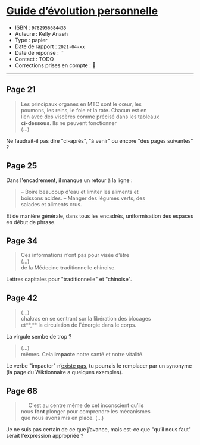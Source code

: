 # [Guide d’évolution personnelle](https://www.goodreads.com/book/show/56936162-guide-d-volution-personnelle)
- ISBN : `9782956684435`
- Auteure : Kelly Anaeh
- Type : papier
- Date de rapport : `2021-04-xx`
- Date de réponse : ``
- Contact : TODO
- Corrections prises en compte : 📝

---

## Page 21

> Les principaux organes en MTC sont le cœur, les<br>
> poumons, les reins, le foie et la rate. Chacun est en<br>
> lien avec des viscères comme précisé dans les tableaux<br>
> **ci-dessous**. Ils ne peuvent fonctionner<br>
> (…)

Ne faudrait-il pas dire "ci-après", "à venir" ou encore "des pages suivantes" ?

## Page 25

Dans l'encadrement, il manque un retour à la ligne :

> – Boire beaucoup d'eau et limiter les aliments et<br>
> boissons acides. – Manger des légumes verts, des<br>
> salades et aliments crus.

Et de manière générale, dans tous les encadrés, uniformisation des espaces en début de phrase.

## Page 34

> Ces informations n’ont pas pour visée d’être<br>
> (…)<br>
> de la Médecine **t**raditionnelle **c**hinoise.

Lettres capitales pour "traditionnelle" et "chinoise".


## Page 42

> (…)<br>
> chakras en se centrant sur la libération des blocages<br>
> et**,** la circulation de l'énergie dans le corps.

La virgule sembe de trop ?

> (…)<br>
> mêmes. Cela **impacte** notre santé et notre vitalité.

Le verbe "impacter" n’[existe pas](https://fr.wiktionary.org/wiki/impacter#cite_ref-2), tu pourrais le remplacer par un synonyme (la page du Wiktionnaire a quelques exemples).

## Page 68

> &nbsp;&nbsp;&nbsp;&nbsp; C'est au centre même de cet inconscient qu’il**s**<br>
> nous **font** plonger pour comprendre les mécanismes<br>
> que nous avons mis en place. (…)

Je ne suis pas certain de ce que j’avance, mais est-ce que "qu’il nous faut" serait l'expression appropriée ? 
